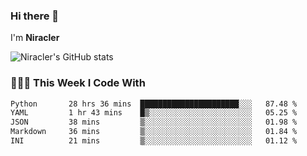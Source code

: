 ### Hi there 👋

I'm **Niracler**

![Niracler's GitHub stats](https://github-readme-stats.vercel.app/api?username=Niracler&show_icons=true)


### 👨🏻‍💻 This Week I Code With

<!--START_SECTION:waka-->

```txt
Python       28 hrs 36 mins  ██████████████████████░░░   87.48 %
YAML         1 hr 43 mins    █▒░░░░░░░░░░░░░░░░░░░░░░░   05.25 %
JSON         38 mins         ▒░░░░░░░░░░░░░░░░░░░░░░░░   01.98 %
Markdown     36 mins         ▒░░░░░░░░░░░░░░░░░░░░░░░░   01.84 %
INI          21 mins         ▒░░░░░░░░░░░░░░░░░░░░░░░░   01.12 %
```

<!--END_SECTION:waka-->
